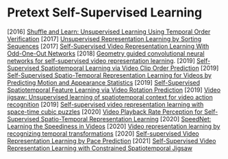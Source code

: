 # Pretext Self-Supervised Learning
[2016] [Shuffle and Learn: Unsupervised Learning Using Temporal Order Verification](https://link.springer.com/chapter/10.1007/978-3-319-46448-0_32)
[2017] [Unsupervised Representation Learning by Sorting Sequences](https://openaccess.thecvf.com/content_ICCV_2017/papers/Lee_Unsupervised_Representation_Learning_ICCV_2017_paper.pdf)
[2017] [Self-Supervised Video Representation Learning With Odd-One-Out Networks](https://openaccess.thecvf.com/content_cvpr_2017/papers/Fernando_Self-Supervised_Video_Representation_CVPR_2017_paper.pdf)
[2018] [Geometry guided convolutional neural networks for self-supervised video representation learning](https://ieeexplore.ieee.org/document/8578684).
[2019] [Self-Supervised Spatiotemporal Learning via Video Clip Order Prediction](https://ieeexplore.ieee.org/document/8953292)
[2019] [Self-Supervised Spatio-Temporal Representation Learning for Videos by Predicting Motion and Appearance Statistics](https://arxiv.org/abs/1904.03597)
[2019] [Self-Supervised Spatiotemporal Feature Learning via Video Rotation Prediction](https://openaccess.thecvf.com/content_CVPR_2019/papers/Xu_Self-Supervised_Spatiotemporal_Learning_via_Video_Clip_Order_Prediction_CVPR_2019_paper.pdf)
[2019] [Video jigsaw: Unsupervised learning of spatiotemporal context for video action recognition](https://ieeexplore.ieee.org/document/8659002)
[2019] [Self-supervised video representation learning with space-time cubic puzzles](https://dl.acm.org/doi/10.1609/aaai.v33i01.33018545)
[2020] [Video Playback Rate Perception for Self-Supervised Spatio-Temporal Representation Learning](https://openaccess.thecvf.com/content_CVPR_2020/papers/Yao_Video_Playback_Rate_Perception_for_Self-Supervised_Spatio-Temporal_Representation_Learning_CVPR_2020_paper.pdf)
[2020] [SpeedNet: Learning the Speediness in Videos](https://openaccess.thecvf.com/content_CVPR_2020/papers/Benaim_SpeedNet_Learning_the_Speediness_in_Videos_CVPR_2020_paper.pdf)
[2020] [Video representation learning by recognizing temporal transformations](https://www.ecva.net/papers/eccv_2020/papers_ECCV/papers/123730426.pdf)
[2020] [Self-supervised Video Representation Learning by Pace Prediction](https://www.ecva.net/papers/eccv_2020/papers_ECCV/papers/123620494.pdf)
[2021] [Self-Supervised Video Representation Learning with Constrained Spatiotemporal Jigsaw](https://www.ijcai.org/proceedings/2021/104)
